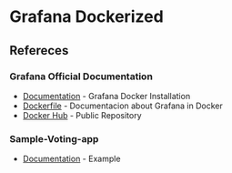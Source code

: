 
# Grafana Dockerized

## Refereces
### Grafana Official Documentation
* [Documentation](http://docs.grafana.org/installation/docker/) - Grafana Docker Installation
* [Dockerfile](https://github.com/grafana/grafana-docker) - Documentacion about Grafana in Docker
* [Docker Hub](https://hub.docker.com/r/grafana/grafana/) - Public Repository

### Sample-Voting-app
* [Documentation](https://github.com/dockersamples/example-voting-app/blob/master/docker-stack.yml) - Example 
